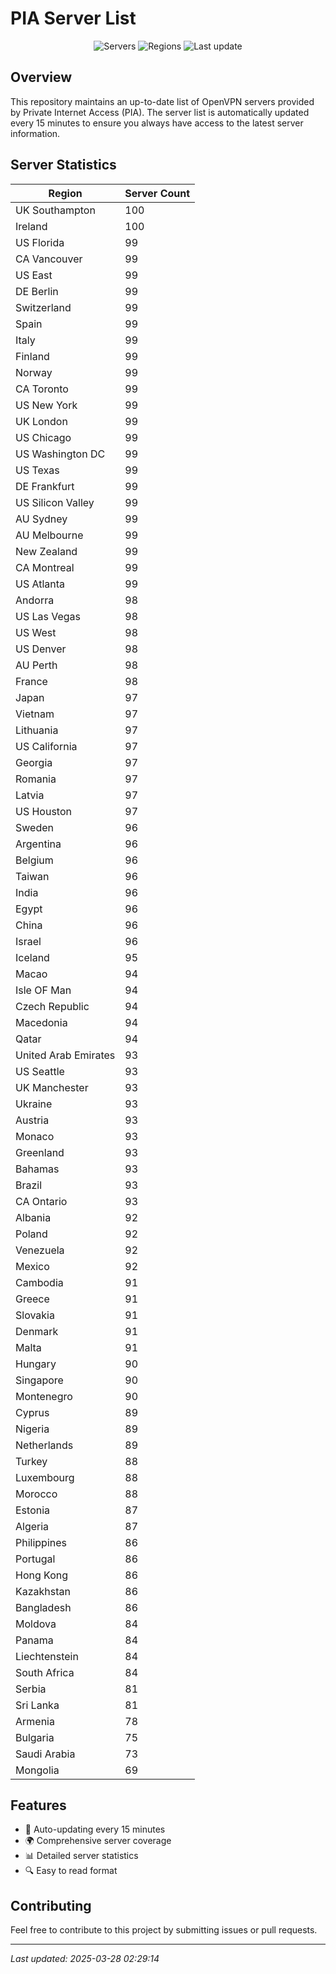 # PIA Server List

<div align="center">

![Servers](https://img.shields.io/badge/servers-9,026-blue)
![Regions](https://img.shields.io/badge/regions-97-blue)
![Last update](https://img.shields.io/badge/Last_Updated-March_27_2025_21:29_EST-blue)

</div>

## Overview
This repository maintains an up-to-date list of OpenVPN servers provided by Private Internet Access (PIA). The server list is automatically updated every 15 minutes to ensure you always have access to the latest server information.

## Server Statistics
| Region | Server Count |
|--------|--------------|
| UK Southampton                 | 100          |
| Ireland                        | 100          |
| US Florida                     | 99           |
| CA Vancouver                   | 99           |
| US East                        | 99           |
| DE Berlin                      | 99           |
| Switzerland                    | 99           |
| Spain                          | 99           |
| Italy                          | 99           |
| Finland                        | 99           |
| Norway                         | 99           |
| CA Toronto                     | 99           |
| US New York                    | 99           |
| UK London                      | 99           |
| US Chicago                     | 99           |
| US Washington DC               | 99           |
| US Texas                       | 99           |
| DE Frankfurt                   | 99           |
| US Silicon Valley              | 99           |
| AU Sydney                      | 99           |
| AU Melbourne                   | 99           |
| New Zealand                    | 99           |
| CA Montreal                    | 99           |
| US Atlanta                     | 99           |
| Andorra                        | 98           |
| US Las Vegas                   | 98           |
| US West                        | 98           |
| US Denver                      | 98           |
| AU Perth                       | 98           |
| France                         | 98           |
| Japan                          | 97           |
| Vietnam                        | 97           |
| Lithuania                      | 97           |
| US California                  | 97           |
| Georgia                        | 97           |
| Romania                        | 97           |
| Latvia                         | 97           |
| US Houston                     | 97           |
| Sweden                         | 96           |
| Argentina                      | 96           |
| Belgium                        | 96           |
| Taiwan                         | 96           |
| India                          | 96           |
| Egypt                          | 96           |
| China                          | 96           |
| Israel                         | 96           |
| Iceland                        | 95           |
| Macao                          | 94           |
| Isle OF Man                    | 94           |
| Czech Republic                 | 94           |
| Macedonia                      | 94           |
| Qatar                          | 94           |
| United Arab Emirates           | 93           |
| US Seattle                     | 93           |
| UK Manchester                  | 93           |
| Ukraine                        | 93           |
| Austria                        | 93           |
| Monaco                         | 93           |
| Greenland                      | 93           |
| Bahamas                        | 93           |
| Brazil                         | 93           |
| CA Ontario                     | 93           |
| Albania                        | 92           |
| Poland                         | 92           |
| Venezuela                      | 92           |
| Mexico                         | 92           |
| Cambodia                       | 91           |
| Greece                         | 91           |
| Slovakia                       | 91           |
| Denmark                        | 91           |
| Malta                          | 91           |
| Hungary                        | 90           |
| Singapore                      | 90           |
| Montenegro                     | 90           |
| Cyprus                         | 89           |
| Nigeria                        | 89           |
| Netherlands                    | 89           |
| Turkey                         | 88           |
| Luxembourg                     | 88           |
| Morocco                        | 88           |
| Estonia                        | 87           |
| Algeria                        | 87           |
| Philippines                    | 86           |
| Portugal                       | 86           |
| Hong Kong                      | 86           |
| Kazakhstan                     | 86           |
| Bangladesh                     | 86           |
| Moldova                        | 84           |
| Panama                         | 84           |
| Liechtenstein                  | 84           |
| South Africa                   | 84           |
| Serbia                         | 81           |
| Sri Lanka                      | 81           |
| Armenia                        | 78           |
| Bulgaria                       | 75           |
| Saudi Arabia                   | 73           |
| Mongolia                       | 69           |

## Features
- 🔄 Auto-updating every 15 minutes
- 🌍 Comprehensive server coverage
- 📊 Detailed server statistics
- 🔍 Easy to read format

## Contributing
Feel free to contribute to this project by submitting issues or pull requests.

---
*Last updated: 2025-03-28 02:29:14*